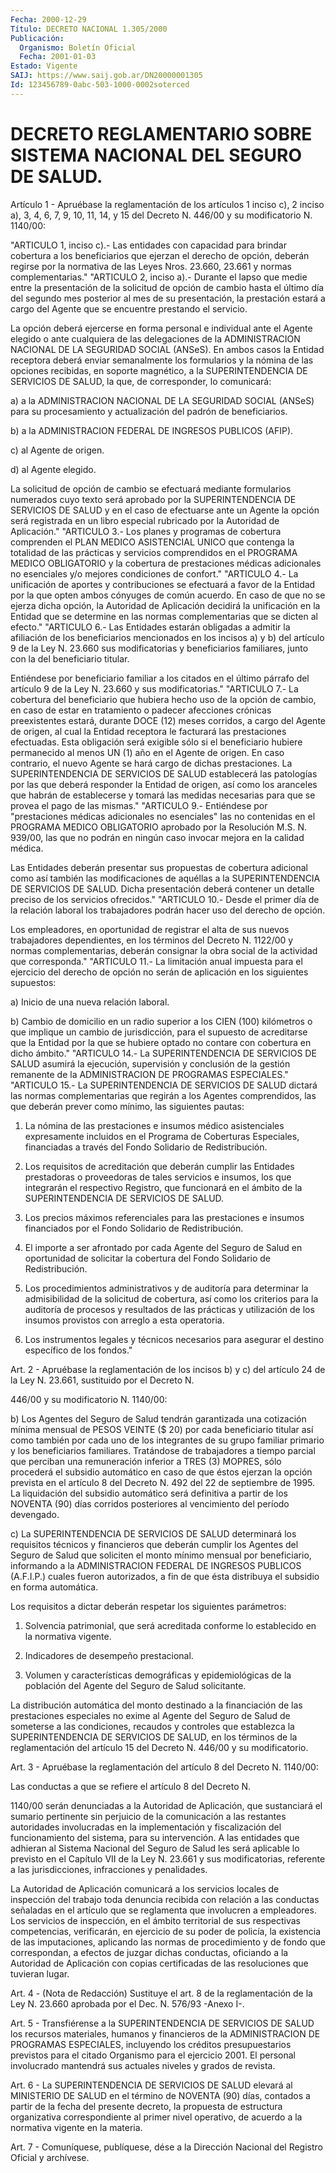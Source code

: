 ```yaml
---
Fecha: 2000-12-29
Título: DECRETO NACIONAL 1.305/2000
Publicación:
  Organismo: Boletín Oficial
  Fecha: 2001-01-03
Estado: Vigente
SAIJ: https://www.saij.gob.ar/DN20000001305
Id: 123456789-0abc-503-1000-0002soterced
---
```

# DECRETO REGLAMENTARIO SOBRE SISTEMA NACIONAL DEL SEGURO DE SALUD.

<a id="1"></a>
Artículo  1  - Apruébase la reglamentación  de  los  artículos  1 inciso c), 2 inciso  a), 3, 4, 6, 7, 9, 10, 11, 14, y 15 del Decreto N. 446/00 y su  modificatorio  N.  1140/00:

"ARTICULO 1, inciso  c).-  Las  entidades con capacidad para brindar cobertura a los beneficiarios que ejerzan el derecho de opción, deberán regirse por la normativa de las Leyes Nros. 23.660, 23.661 y normas complementarias." "ARTICULO 2, inciso a).- Durante el lapso que medie entre la presentación de la solicitud de opción de cambio hasta el último día del segundo mes posterior al mes de su presentación, la prestación estará a cargo del Agente que se encuentre prestando el servicio.

La opción deberá ejercerse en  forma  personal e individual ante el Agente  elegido  o  ante  cualquiera  de  las  delegaciones  de  la ADMINISTRACION NACIONAL DE LA SEGURIDAD SOCIAL  (ANSeS).  En  ambos casos    la   Entidad  receptora  deberá  enviar  semanalmente  los formularios y  la  nómina  de  las  opciones  recibidas, en soporte magnético, a la SUPERINTENDENCIA DE SERVICIOS DE  SALUD, la que, de corresponder, lo comunicará:

a) a la ADMINISTRACION  NACIONAL DE LA SEGURIDAD SOCIAL (ANSeS) para su procesamiento y actualización  del padrón de beneficiarios.

b) a  la  ADMINISTRACION  FEDERAL  DE  INGRESOS  PUBLICOS  (AFIP).

c) al Agente de origen.

d) al Agente elegido.

La solicitud  de opción de cambio se efectuará mediante formularios numerados cuyo  texto  será  aprobado  por  la  SUPERINTENDENCIA DE SERVICIOS  DE SALUD y en el caso de efectuarse ante  un  Agente  la opción será  registrada  en  un  libro  especial  rubricado  por la Autoridad de Aplicación." "ARTICULO 3.- Los planes y programas  de cobertura  comprenden el PLAN MEDICO ASISTENCIAL UNICO que contenga la totalidad  de  las prácticas  y  servicios  comprendidos  en el PROGRAMA  MEDICO OBLIGATORIO y la cobertura de prestaciones médicas adicionales  no esenciales  y/o  mejores  condiciones de confort." "ARTICULO  4.-  La  unificación  de  aportes  y contribuciones  se efectuará a favor de la Entidad por la que opten  ambos cónyuges de común  acuerdo.  En  caso  de  que  no  se ejerza dicha opción,  la Autoridad de Aplicación decidirá la unificación  en  la Entidad que se determine en las normas complementarias que se dicten  al efecto." "ARTICULO  6.-  Las  Entidades  estarán obligadas a admitir  la afiliación de los beneficiarios mencionados  en los incisos a) y b) del artículo 9 de la Ley N. 23.660 sus modificatorias y beneficiarios  familiares,  junto  con la del beneficiario  titular.

Entiéndese por beneficiario familiar  a  los  citados  en el último párrafo  del artículo 9 de la Ley N. 23.660 y sus modificatorias." "ARTICULO  7.- La cobertura del beneficiario que hubiera hecho uso de la opción  de  cambio, en caso de estar en tratamiento o padecer afecciones crónicas  preexistentes  estará, durante DOCE (12) meses corridos,  a  cargo  del  Agente  de origen,  al  cual  la  Entidad receptora le facturará las prestaciones efectuadas. Esta obligación será exigible sólo si el beneficiario  hubiere permanecido al menos UN  (1)  año en el Agente de origen. En caso  contrario,  el  nuevo Agente se hará cargo de dichas prestaciones. La SUPERINTENDENCIA DE SERVICIOS  DE  SALUD  establecerá las patologías por las que deberá responder la Entidad de  origen,  así como los aranceles que habrán de establecerse y tomará las medidas  necesarias para que se provea el pago de las mismas." "ARTICULO 9.- Entiéndese por "prestaciones médicas adicionales no esenciales" las no contenidas en el PROGRAMA MEDICO OBLIGATORIO aprobado por la Resolución M.S. N. 939/00, las que no podrán en ningún caso  invocar  mejora en la calidad médica.

Las   Entidades  deberán  presentar  sus  propuestas  de  cobertura adicional  como  así  también  las  modificaciones de aquéllas a la SUPERINTENDENCIA DE SERVICIOS DE SALUD.  Dicha  presentación deberá contener un detalle preciso de los servicios ofrecidos." "ARTICULO 10.-  Desde  el  primer día de la relación laboral los trabajadores podrán hacer uso del derecho de opción.

Los empleadores, en  oportunidad de registrar el alta de sus nuevos trabajadores dependientes, en los términos del Decreto N. 1122/00 y normas complementarias,  deberán  consignar  la  obra  social de la actividad  que  corresponda." "ARTICULO  11.- La limitación anual impuesta  para  el  ejercicio del derecho de opción no serán de aplicación en los siguientes supuestos:

a)  Inicio  de  una  nueva relación laboral.

b)  Cambio  de  domicilio  en  un  radio  superior a los CIEN (100) kilómetros  o  que  implique  un  cambio de jurisdicción,  para  el supuesto de acreditarse que la Entidad por la que se hubiere optado no  contare  con  cobertura  en dicho ámbito." "ARTICULO  14.-  La SUPERINTENDENCIA  DE  SERVICIOS DE SALUD asumirá la  ejecución, supervisión y conclusión de la gestión remanente de la ADMINISTRACION  DE  PROGRAMAS    ESPECIALES." "ARTICULO  15.-  La SUPERINTENDENCIA DE SERVICIOS DE  SALUD  dictará las normas complementarias que regirán a los  Agentes comprendidos, las que deberán prever como mínimo, las siguientes  pautas:

1) La nómina de las  prestaciones  e  insumos  médico  asistenciales expresamente incluidos  en  el Programa de Coberturas Especiales, financiadas  a través del Fondo Solidario de Redistribución.

2) Los requisitos de acreditación que deberán cumplir las Entidades prestadoras o proveedoras  de  tales  servicios  e insumos, los que integrarán el respectivo Registro, que funcionará  en  el ámbito de la SUPERINTENDENCIA DE SERVICIOS DE SALUD.

3)  Los  precios  máximos  referenciales  para  las prestaciones  e insumos  financiados  por  el  Fondo  Solidario  de  Redistribución.

4) El importe a ser afrontado por cada Agente del Seguro  de  Salud en  oportunidad  de  solicitar  la cobertura del Fondo Solidario de Redistribución.

5)  Los  procedimientos  administrativos    y   de  auditoría  para determinar la admisibilidad de la solicitud de cobertura,  así como los  criterios  para  la auditoría de procesos y resultados de  las prácticas y utilización de los insumos provistos con arreglo a esta operatoria.

6) Los instrumentos legales  y técnicos necesarios para asegurar el destino específico de los fondos."

<a id="2"></a>
Art. 2 - Apruébase la reglamentación  de  los  incisos b) y c) del artículo 24 de la Ley N. 23.661, sustituido por el  Decreto N.

446/00 y su modificatorio N. 1140/00:

b) Los Agentes del Seguro de Salud tendrán garantizada una cotización mínima mensual de PESOS VEINTE  ($ 20) por cada beneficiario titular así como también  por cada uno de los  integrantes  de  su  grupo familiar primario y los beneficiarios  familiares.  Tratándose  de trabajadores a tiempo parcial que perciban una remuneración inferior a TRES (3) MOPRES, sólo procederá el subsidio automático en caso de que éstos ejerzan la opción prevista en el artículo 8 del Decreto N. 492 del 22 de septiembre de 1995. La liquidación del subsidio automático será definitiva a partir de los NOVENTA (90) días corridos posteriores al vencimiento del período devengado.

c)  La  SUPERINTENDENCIA  DE  SERVICIOS  DE SALUD  determinará  los requisitos técnicos y financieros que deberán  cumplir  los Agentes del  Seguro  de  Salud  que  soliciten el monto mínimo mensual  por beneficiario, informando a la  ADMINISTRACION  FEDERAL  DE INGRESOS PUBLICOS  (A.F.I.P.)  cuales fueron autorizados, a fin de que  ésta distribuya el subsidio en forma automática.

Los requisitos a dictar deberán respetar los siguientes parámetros:

1)  Solvencia  patrimonial,    que   será  acreditada  conforme  lo establecido en la normativa vigente.

2) Indicadores de desempeño prestacional.

3) Volumen y características demográficas  y  epidemiológicas de la población del Agente del Seguro de Salud solicitante.

La distribución automática del monto destinado a la financiación de las prestaciones especiales no exime al Agente  del Seguro de Salud de someterse a las condiciones, recaudos y controles que establezca la SUPERINTENDENCIA DE SERVICIOS DE SALUD, en los  términos  de  la reglamentación   del  artículo  15  del  Decreto  N.  446/00  y  su modificatorio.

<a id="3"></a>
Art. 3 - Apruébase  la  reglamentación del artículo 8 del Decreto N. 1140/00:

Las conductas  a  que  se  refiere  el  artículo 8  del Decreto N.

1140/00 serán denunciadas a la Autoridad de Aplicación, que sustanciará  el  sumario  pertinente  sin  perjuicio  de    la comunicación   a  las  restantes  autoridades  involucradas  en  la implementación y fiscalización del funcionamiento del sistema, para su intervención.  A  las entidades que adhieran al Sistema Nacional del Seguro de Salud les  será  aplicable lo previsto en el Capítulo VII  de  la  Ley N. 23.661 y sus modificatorias, referente  a  las jurisdicciones, infracciones y penalidades.

La Autoridad de  Aplicación  comunicará  a los servicios locales de inspección del trabajo toda denuncia recibida  con  relación  a las conductas señaladas en el artículo que se reglamenta que involucren a empleadores. Los servicios de inspección, en el ámbito territorial   de  sus  respectivas  competencias,  verificarán,  en ejercicio de su poder de policía, la existencia de las imputaciones,  aplicando las normas de procedimiento y de fondo que correspondan, a  efectos de juzgar dichas conductas, oficiando a la Autoridad de Aplicación con copias certificadas de las resoluciones que tuvieran lugar.

<a id="4"></a>
Art. 4 - (Nota de Redacción) Sustituye el art. 8 de la reglamentación de la Ley N. 23.660 aprobada por el Dec. N. 576/93 -Anexo I-.

<a id="5"></a>
Art. 5 - Transfiérense a la SUPERINTENDENCIA DE SERVICIOS DE SALUD los recursos materiales, humanos y financieros de la ADMINISTRACION DE  PROGRAMAS  ESPECIALES,  incluyendo los créditos presupuestarios previstos  para el citado Organismo  para  el  ejercicio  2001.  El personal involucrado  mantendrá  sus  actuales  niveles y grados de revista.

<a id="6"></a>
Art.  6  -  La SUPERINTENDENCIA DE SERVICIOS DE SALUD  elevará  al MINISTERIO DE  SALUD en el término de NOVENTA (90) días, contados a partir de la fecha del presente decreto, la propuesta de estructura organizativa correspondiente  al primer nivel operativo, de acuerdo a la normativa vigente en la materia.

<a id="7"></a>
Art. 7 - Comuníquese, publíquese, dése a la Dirección Nacional del Registro Oficial y archívese.